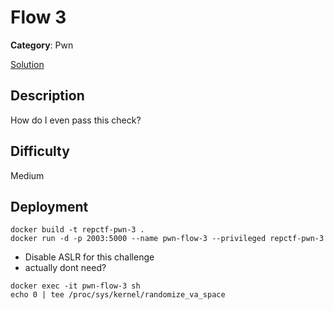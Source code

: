 # Flow 3

**Category**: Pwn

[Solution](solve/solve.py)

## Description

How do I even pass this check?

## Difficulty

Medium

## Deployment

```
docker build -t repctf-pwn-3 .
docker run -d -p 2003:5000 --name pwn-flow-3 --privileged repctf-pwn-3

```

- Disable ASLR for this challenge
- actually dont need?

```
docker exec -it pwn-flow-3 sh
echo 0 | tee /proc/sys/kernel/randomize_va_space
```

